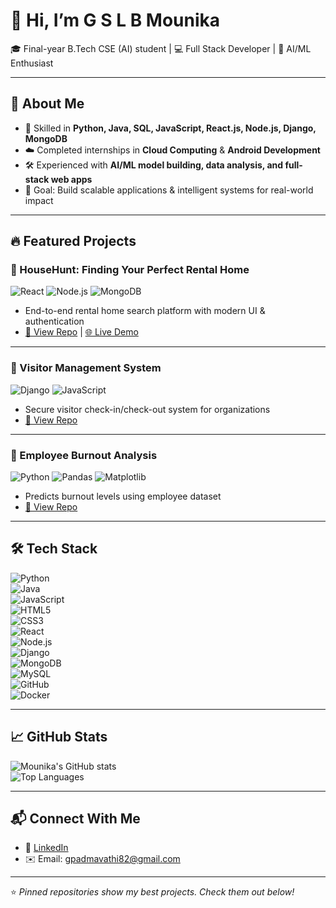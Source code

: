# 👋 Hi, I’m G S L B Mounika  

🎓 Final-year B.Tech CSE (AI) student | 💻 Full Stack Developer | 🤖 AI/ML Enthusiast  

---

## 🚀 About Me
- 🌱 Skilled in **Python, Java, SQL, JavaScript, React.js, Node.js, Django, MongoDB**
- ☁️ Completed internships in **Cloud Computing** & **Android Development**
- 🛠️ Experienced with **AI/ML model building, data analysis, and full-stack web apps**
- 🎯 Goal: Build scalable applications & intelligent systems for real-world impact  

---

## 🔥 Featured Projects  

### 🏡 HouseHunt: Finding Your Perfect Rental Home  
![React](https://img.shields.io/badge/Frontend-React-blue) ![Node.js](https://img.shields.io/badge/Backend-Node.js-green) ![MongoDB](https://img.shields.io/badge/Database-MongoDB-brightgreen)  

- End-to-end rental home search platform with modern UI & authentication  
- [🔗 View Repo](#) | [🌐 Live Demo](#)  

---

### 👥 Visitor Management System  
![Django](https://img.shields.io/badge/Framework-Django-darkgreen) ![JavaScript](https://img.shields.io/badge/JS-Vanilla-yellow)  

- Secure visitor check-in/check-out system for organizations  
- [🔗 View Repo](#)  

---

### 🧠 Employee Burnout Analysis  
![Python](https://img.shields.io/badge/Language-Python-blue) ![Pandas](https://img.shields.io/badge/Library-Pandas-lightblue) ![Matplotlib](https://img.shields.io/badge/Library-Matplotlib-orange)  

- Predicts burnout levels using employee dataset  
- [🔗 View Repo](#)  

---

## 🛠️ Tech Stack  

![Python](https://img.shields.io/badge/Python-3776AB?style=for-the-badge&logo=python&logoColor=white)  
![Java](https://img.shields.io/badge/Java-ED8B00?style=for-the-badge&logo=openjdk&logoColor=white)  
![JavaScript](https://img.shields.io/badge/JavaScript-F7DF1E?style=for-the-badge&logo=javascript&logoColor=black)  
![HTML5](https://img.shields.io/badge/HTML5-E34F26?style=for-the-badge&logo=html5&logoColor=white)  
![CSS3](https://img.shields.io/badge/CSS3-1572B6?style=for-the-badge&logo=css3&logoColor=white)  
![React](https://img.shields.io/badge/React-20232A?style=for-the-badge&logo=react&logoColor=61DAFB)  
![Node.js](https://img.shields.io/badge/Node.js-339933?style=for-the-badge&logo=node.js&logoColor=white)  
![Django](https://img.shields.io/badge/Django-092E20?style=for-the-badge&logo=django&logoColor=green)  
![MongoDB](https://img.shields.io/badge/MongoDB-4EA94B?style=for-the-badge&logo=mongodb&logoColor=white)  
![MySQL](https://img.shields.io/badge/MySQL-4479A1?style=for-the-badge&logo=mysql&logoColor=white)  
![GitHub](https://img.shields.io/badge/GitHub-181717?style=for-the-badge&logo=github&logoColor=white)  
![Docker](https://img.shields.io/badge/Docker-2496ED?style=for-the-badge&logo=docker&logoColor=white)  

---

## 📈 GitHub Stats  

![Mounika's GitHub stats](https://github-readme-stats.vercel.app/api?username=Sai-Lakshmi-Bala-Mounika-Gandikota&show_icons=true&theme=radical)  
![Top Languages](https://github-readme-stats.vercel.app/api/top-langs/?username=Sai-Lakshmi-Bala-Mounika-Gandikota&layout=compact&theme=radical)  

---

## 📬 Connect With Me  
- 💼 [LinkedIn](#)  
- ✉️ Email: gpadmavathi82@gmail.com  

---
⭐️ *Pinned repositories show my best projects. Check them out below!*
